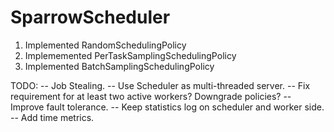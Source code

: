 SparrowScheduler
================

1) Implemented RandomSchedulingPolicy
2) Implememented PerTaskSamplingSchedulingPolicy
3) Implemented BatchSamplingSchedulingPolicy

TODO:
-- Job Stealing.
-- Use Scheduler as multi-threaded server.
-- Fix requirement for at least two active workers? Downgrade policies? 
-- Improve fault tolerance.
-- Keep statistics log on scheduler and worker side.
-- Add time metrics.
